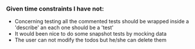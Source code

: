 ### Given time constraints I have not:

- Concerning testing all the commented tests should be wrapped inside a 'describe' an each one should be a 'test'
- It would been nice to do some snapshot tests by mocking data
- The user can not modify the todos but he/she can delete them
